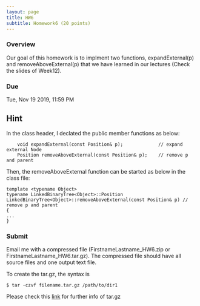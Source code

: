 ```yaml
---
layout: page
title: HW6
subtitle: Homework6 (20 points)
---
```


### Overview

Our goal of this homework is to implment two functions, expandExternal(p) and removeAboveExternal(p)
that we have learned in our lectures (Check the slides of Week12).

### Due

Tue, Nov 19 2019, 11:59 PM

## Hint
In the class header, I declated the public member functions as below:
```
    void expandExternal(const Position& p);             // expand external Node
    Position removeAboveExternal(const Position& p);    // remove p and parent
```

Then, the removeAboveExternal function can be started as below in the class file:

```
template <typename Object>
typename LinkedBinaryTree<Object>::Position LinkedBinaryTree<Object>::removeAboveExternal(const Position& p) // remove p and parent
{
...
}
```

### Submit

Email me with a compressed file (FirstnameLastname_HW6.zip or FirstnameLastname_HW6.tar.gz). The compressed file should have all source files and one output text file.

To create the tar.gz, the syntax is

```
$ tar -czvf filename.tar.gz /path/to/dir1
```

Please check this [link](https://www.cyberciti.biz/faq/how-to-create-tar-gz-file-in-linux-using-command-line/) for further info of tar.gz 
